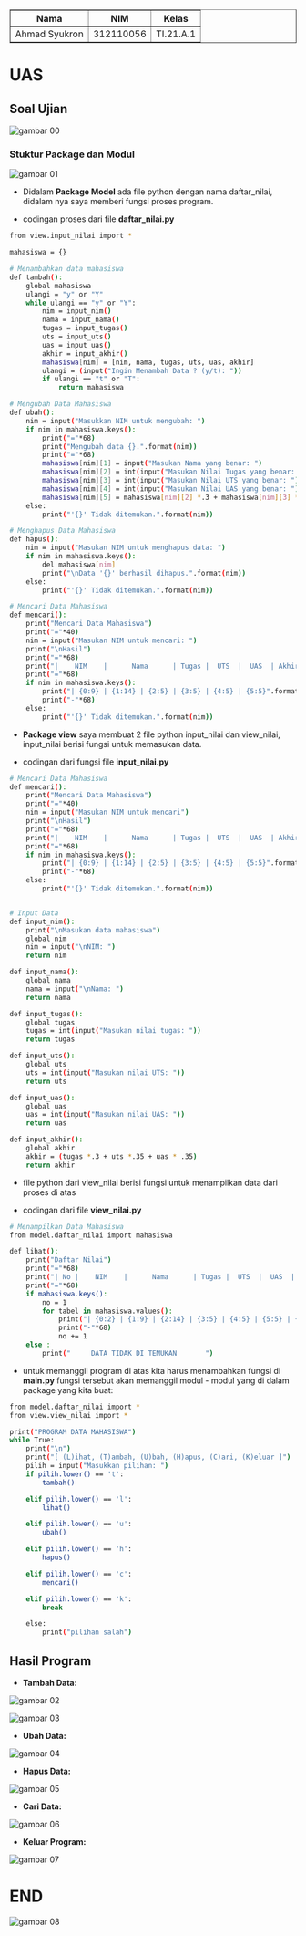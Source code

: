 <body>
    <table border="1">
        <tr>
            <th> Nama</th>
            <th>NIM</th>
            <th>Kelas</th>
        </tr>
        <tr>
            <td>Ahmad Syukron</td>
            <td>312110056</td>
            <td>TI.21.A.1</td>
        </tr>
    </table>
</body>

# UAS
## Soal Ujian
![gambar 00](ss/soal.PNG)
### Stuktur Package dan Modul
![gambar 01](ss/modul.PNG)<p>
- Didalam <b>Package Model</b> ada file python dengan nama daftar_nilai, didalam nya saya memberi fungsi proses program.<p>
- codingan proses dari file <b>daftar_nilai.py</b>
```bash
from view.input_nilai import *

mahasiswa = {}

# Menambahkan data mahasiswa
def tambah():
    global mahasiswa
    ulangi = "y" or "Y"
    while ulangi == "y" or "Y":
        nim = input_nim()
        nama = input_nama()
        tugas = input_tugas()
        uts = input_uts()
        uas = input_uas()
        akhir = input_akhir()
        mahasiswa[nim] = [nim, nama, tugas, uts, uas, akhir]
        ulangi = (input("Ingin Menambah Data ? (y/t): "))
        if ulangi == "t" or "T":
            return mahasiswa

# Mengubah Data Mahasiswa
def ubah():
    nim = input("Masukkan NIM untuk mengubah: ")
    if nim in mahasiswa.keys():
        print("="*68)
        print("Mengubah data {}.".format(nim))
        print("="*68)
        mahasiswa[nim][1] = input("Masukan Nama yang benar: ")
        mahasiswa[nim][2] = int(input("Masukan Nilai Tugas yang benar: "))
        mahasiswa[nim][3] = int(input("Masukan Nilai UTS yang benar: "))
        mahasiswa[nim][4] = int(input("Masukan Nilai UAS yang benar: "))
        mahasiswa[nim][5] = mahasiswa[nim][2] *.3 + mahasiswa[nim][3] *.35 + mahasiswa[nim][4] *.35
    else:
        print("'{}' Tidak ditemukan.".format(nim))

# Menghapus Data Mahasiswa
def hapus():
    nim = input("Masukan NIM untuk menghapus data: ")
    if nim in mahasiswa.keys():
        del mahasiswa[nim]
        print("\nData '{}' berhasil dihapus.".format(nim))
    else:
        print("'{}' Tidak ditemukan.".format(nim))

# Mencari Data Mahasiswa
def mencari():
    print("Mencari Data Mahasiswa")
    print("="*40)
    nim = input("Masukan NIM untuk mencari: ")
    print("\nHasil")
    print("="*68)
    print("|    NIM    |      Nama      | Tugas |  UTS  |  UAS  | Akhir |")
    print("="*68)
    if nim in mahasiswa.keys():
        print("| {0:9} | {1:14} | {2:5} | {3:5} | {4:5} | {5:5}".format(nim, mahasiswa[nim][1], mahasiswa[nim][2], mahasiswa[nim][3], mahasiswa[nim][4], mahasiswa[nim][5]))
        print("-"*68)
    else:
        print("'{}' Tidak ditemukan.".format(nim))
```
<p>
<p>

- <b>Package view</b> saya membuat 2 file python input_nilai dan view_nilai, input_nilai berisi fungsi untuk memasukan data.<p>
- codingan dari fungsi file <b>input_nilai.py</b><p>
```bash
# Mencari Data Mahasiswa
def mencari():
    print("Mencari Data Mahasiswa")
    print("="*40)
    nim = input("Masukan NIM untuk mencari")
    print("\nHasil")
    print("="*68)
    print("|    NIM    |      Nama      | Tugas |  UTS  |  UAS  | Akhir |")
    print("="*68)
    if nim in mahasiswa.keys():
        print("| {0:9} | {1:14} | {2:5} | {3:5} | {4:5} | {5:5}".format(nim, mahasiswa[nim][1], mahasiswa[nim][2], mahasiswa[nim][3], mahasiswa[nim][4], mahasiswa[nim][5]))
        print("-"*68)
    else:
        print("'{}' Tidak ditemukan.".format(nim))


# Input Data
def input_nim():
    print("\nMasukan data mahasiswa")
    global nim
    nim = input("\nNIM: ")
    return nim

def input_nama():
    global nama
    nama = input("\nNama: ")
    return nama

def input_tugas():
    global tugas
    tugas = int(input("Masukan nilai tugas: "))
    return tugas

def input_uts():
    global uts
    uts = int(input("Masukan nilai UTS: "))
    return uts

def input_uas():
    global uas
    uas = int(input("Masukan nilai UAS: "))
    return uas

def input_akhir():
    global akhir
    akhir = (tugas *.3 + uts *.35 + uas * .35)
    return akhir
```
<p>
<p>

- file python dari view_nilai berisi fungsi untuk menampilkan data dari proses di atas<p>
- codingan dari file <b>view_nilai.py</b><p>
```bash
# Menampilkan Data Mahasiswa
from model.daftar_nilai import mahasiswa

def lihat():
    print("Daftar Nilai")
    print("="*68)
    print("| No |    NIM    |      Nama      | Tugas |  UTS  |  UAS  | Akhir |")
    print("="*68)
    if mahasiswa.keys():
        no = 1
        for tabel in mahasiswa.values():
            print("| {0:2} | {1:9} | {2:14} | {3:5} | {4:5} | {5:5} | {6:5}".format(no, tabel[0], tabel[1], tabel[2], tabel[3], tabel[4], tabel[5]))
            print("-"*68)
            no += 1
    else :
        print("     DATA TIDAK DI TEMUKAN       ")
```
<p>
<p>

- untuk memanggil program di atas kita harus menambahkan fungsi di <b>main.py</b> fungsi tersebut akan memanggil modul - modul yang di dalam package yang kita buat:
```bash
from model.daftar_nilai import *
from view.view_nilai import *

print("PROGRAM DATA MAHASISWA")
while True:
    print("\n")
    print("[ (L)ihat, (T)ambah, (U)bah, (H)apus, (C)ari, (K)eluar ]")
    pilih = input("Masukkan pilihan: ")
    if pilih.lower() == 't':
        tambah()

    elif pilih.lower() == 'l':
        lihat()

    elif pilih.lower() == 'u':
        ubah()

    elif pilih.lower() == 'h':
        hapus()

    elif pilih.lower() == 'c':
        mencari()

    elif pilih.lower() == 'k':
        break

    else:
        print("pilihan salah")

```
<p>
<p>

## Hasil Program
- <b>Tambah Data: </b><p>

![gambar 02](ss/pilihan_t.PNG)<P>
![gambar 03](ss/ditambah_3_nim.PNG)<p>

- <b>Ubah Data: </b><p>

![gambar 04](ss/pilihan_u.PNG)<p>

- <b>Hapus Data: </b><p>

![gambar 05](ss/pilihan_h.PNG)<p>

- <b>Cari Data: </b><p>

![gambar 06](ss/pilihan_c.PNG)<p>

- <b>Keluar Program: </b><p>

![gambar 07](ss/pilihan_k.PNG)<p>


# END

![gambar 08](ss/anime-love.gif)<p>